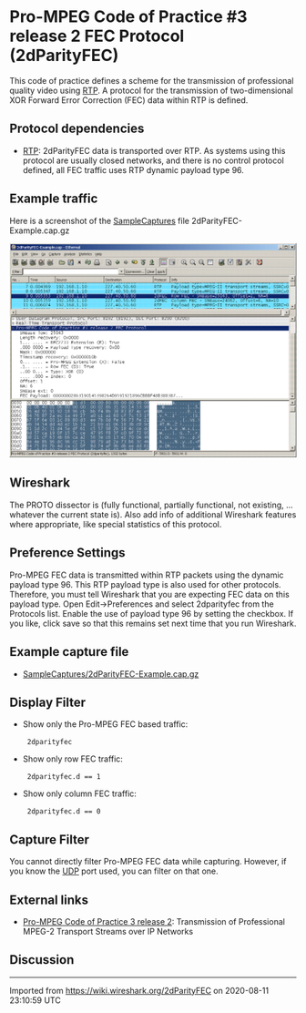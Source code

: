 # Pro-MPEG Code of Practice \#3 release 2 FEC Protocol (2dParityFEC)

This code of practice defines a scheme for the transmission of professional quality video using [RTP](/RTP). A protocol for the transmission of two-dimensional XOR Forward Error Correction (FEC) data within RTP is defined.

## Protocol dependencies

  - [RTP](/RTP): 2dParityFEC data is transported over RTP. As systems using this protocol are usually closed networks, and there is no control protocol defined, all FEC traffic uses RTP dynamic payload type 96.

## Example traffic

Here is a screenshot of the [SampleCaptures](/SampleCaptures) file 2dParityFEC-Example.cap.gz

![2dParityFEC-Example.gif](uploads/__moin_import__/attachments/2dParityFEC/2dParityFEC-Example.gif "2dParityFEC-Example.gif")

## Wireshark

The PROTO dissector is (fully functional, partially functional, not existing, ... whatever the current state is). Also add info of additional Wireshark features where appropriate, like special statistics of this protocol.

## Preference Settings

Pro-MPEG FEC data is transmitted within RTP packets using the dynamic payload type 96. This RTP payload type is also used for other protocols. Therefore, you must tell Wireshark that you are expecting FEC data on this payload type. Open Edit-\>Preferences and select 2dparityfec from the Protocols list. Enable the use of payload type 96 by setting the checkbox. If you like, click save so that this remains set next time that you run Wireshark.

## Example capture file

  - [SampleCaptures/2dParityFEC-Example.cap.gz](uploads/__moin_import__/attachments/SampleCaptures/2dParityFEC-Example.cap.gz)

## Display Filter

  - Show only the Pro-MPEG FEC based traffic:
    
    ``` 
     2dparityfec 
    ```

  - Show only row FEC traffic:
    
    ``` 
     2dparityfec.d == 1 
    ```

  - Show only column FEC traffic:
    
    ``` 
     2dparityfec.d == 0 
    ```

## Capture Filter

You cannot directly filter Pro-MPEG FEC data while capturing. However, if you know the [UDP](/UDP) port used, you can filter on that one.

## External links

  - [Pro-MPEG Code of Practice 3 release 2](http://www.magellan-itea.org/docs/publications/Vid-on-IP-CoP3-r2.pdf): Transmission of Professional MPEG-2 Transport Streams over IP Networks

## Discussion

---

Imported from https://wiki.wireshark.org/2dParityFEC on 2020-08-11 23:10:59 UTC
